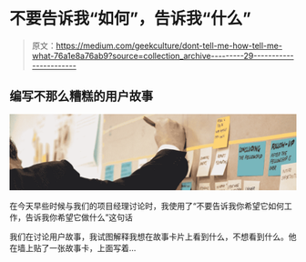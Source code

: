 # 不要告诉我“如何”，告诉我“什么”

> 原文：<https://medium.com/geekculture/dont-tell-me-how-tell-me-what-76a1e8a76ab9?source=collection_archive---------29----------------------->

## 编写不那么糟糕的用户故事

![](img/983455a4a191107a88c7746a2121eb50.png)

在今天早些时候与我们的项目经理讨论时，我使用了“不要告诉我你希望它如何工作，告诉我你希望它做什么”这句话

我们在讨论用户故事，我试图解释我想在故事卡片上看到什么，不想看到什么。他在墙上贴了一张故事卡，上面写着…